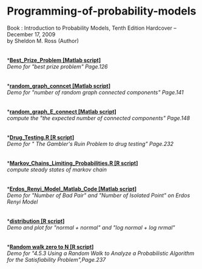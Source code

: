 Programming-of-probability-models
=================================
Book : Introduction to Probability Models, Tenth Edition Hardcover – December 17, 2009<br />
     by Sheldon M. Ross (Author)
<br />
<br />
<br />
*<font><b><u>Best_Prize_Problem  [Matlab script]</u></b></font><br />
<font><i>Demo for "best prize problem" Page.126</i></font><br />
<br />
<br />
*<font><b><u>random_graph_conncet   [Matlab script]</u></b></font><br />
<font><i>Demo for "number of random graph connected components" Page.141</i></font><br />
<br />
<br />
*<font><b><u>random_graph_E_connect  [Matlab script]</u></b></font><br />
<font><i>compute the  "the expected number of connected components" Page.148</i></font><br />
<br />
<br />
*<font><b><u>Drug_Testing.R  [R script]</u></b></font><br />
<font><i>Demo for  " The Gambler's Ruin Problem to drug testing" Page.232</i></font><br />
<br />
<br />
*<font><b><u>Markov_Chains_Limiting_Probabilities.R   [R script]</u></b></font><br />
<font><i>compute steady states of markov chain</i></font><br />
<br />
<br />
*<font><b><u>Erdos_Renyi_Model_Matlab_Code  [Matlab script]</u></b></font><br />
<font><i>Demo for "Number of Bad Pair" and "Number of Isolated Point" on Erdos Renyi Model</i></font><br />
<br />
<br />
*<font><b><u>distribution  [R script]</u></b></font><br />
<font><i>Demo and plot for "normal + normal" and "log normal + log nrmal" </i></font><br />
<br />
<br />
*<font><b><u>Random walk zero to N  [R script]</u></b></font><br />
<font><i>Demo for "4.5.3 Using a Random Walk to Analyze a Probabilistic Algorithm<br />
         for the Satisfiability Problem",Page.237 </i></font><br />
<br />
<br />
